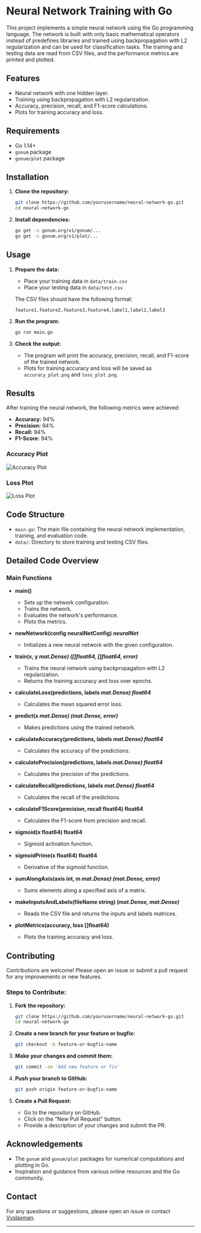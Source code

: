 

# Neural Network Training with Go

This project implements a simple neural network using the Go programming language. The network is built with only basic mathematical operators instead of predefines libraries and trained using backpropagation with L2 regularization and can be used for classification tasks. The training and testing data are read from CSV files, and the performance metrics are printed and plotted.

## Features
- Neural network with one hidden layer.
- Training using backpropagation with L2 regularization.
- Accuracy, precision, recall, and F1-score calculations.
- Plots for training accuracy and loss.

## Requirements
- Go 1.14+
- `gonum` package
- `gonum/plot` package

## Installation

1. **Clone the repository:**

   ```sh
   git clone https://github.com/yourusername/neural-network-go.git
   cd neural-network-go
   ```

2. **Install dependencies:**

   ```sh
   go get -u gonum.org/v1/gonum/...
   go get -u gonum.org/v1/plot/...
   ```

## Usage

1. **Prepare the data:**
   - Place your training data in `data/train.csv`
   - Place your testing data in `data/test.csv`

   The CSV files should have the following format:

   ```
   feature1,feature2,feature3,feature4,label1,label2,label3
   ```

2. **Run the program:**

   ```sh
   go run main.go
   ```

3. **Check the output:**
   - The program will print the accuracy, precision, recall, and F1-score of the trained network.
   - Plots for training accuracy and loss will be saved as `accuracy_plot.png` and `loss_plot.png`.

## Results

After training the neural network, the following metrics were achieved:

- **Accuracy:** 94%
- **Precision:** 94%
- **Recall:** 94%
- **F1-Score:** 94%

### Accuracy Plot

![Accuracy Plot](accuracy_plot.png)

### Loss Plot

![Loss Plot](loss_plot.png)

## Code Structure

- `main.go`: The main file containing the neural network implementation, training, and evaluation code.
- `data/`: Directory to store training and testing CSV files.

## Detailed Code Overview

### Main Functions

- **main()**
  - Sets up the network configuration.
  - Trains the network.
  - Evaluates the network's performance.
  - Plots the metrics.
  
- **newNetwork(config neuralNetConfig) *neuralNet***
  - Initializes a new neural network with the given configuration.

- **train(x, y *mat.Dense) ([]float64, []float64, error)***
  - Trains the neural network using backpropagation with L2 regularization.
  - Returns the training accuracy and loss over epochs.

- **calculateLoss(predictions, labels *mat.Dense) float64***
  - Calculates the mean squared error loss.

- **predict(x *mat.Dense) (*mat.Dense, error)****
  - Makes predictions using the trained network.

- **calculateAccuracy(predictions, labels *mat.Dense) float64***
  - Calculates the accuracy of the predictions.

- **calculatePrecision(predictions, labels *mat.Dense) float64***
  - Calculates the precision of the predictions.

- **calculateRecall(predictions, labels *mat.Dense) float64***
  - Calculates the recall of the predictions.

- **calculateF1Score(precision, recall float64) float64**
  - Calculates the F1-score from precision and recall.

- **sigmoid(x float64) float64**
  - Sigmoid activation function.

- **sigmoidPrime(x float64) float64**
  - Derivative of the sigmoid function.

- **sumAlongAxis(axis int, m *mat.Dense) (*mat.Dense, error)****
  - Sums elements along a specified axis of a matrix.

- **makeInputsAndLabels(fileName string) (*mat.Dense, *mat.Dense)****
  - Reads the CSV file and returns the inputs and labels matrices.

- **plotMetrics(accuracy, loss []float64)**
  - Plots the training accuracy and loss.

## Contributing
Contributions are welcome! Please open an issue or submit a pull request for any improvements or new features.

### Steps to Contribute:
1. **Fork the repository:**

   ```sh
   git clone https://github.com/yourusername/neural-network-go.git
   cd neural-network-go
   ```

2. **Create a new branch for your feature or bugfix:**

   ```sh
   git checkout -b feature-or-bugfix-name
   ```

3. **Make your changes and commit them:**

   ```sh
   git commit -am 'Add new feature or fix'
   ```

4. **Push your branch to GitHub:**

   ```sh
   git push origin feature-or-bugfix-name
   ```

5. **Create a Pull Request:**
   - Go to the repository on GitHub.
   - Click on the "New Pull Request" button.
   - Provide a description of your changes and submit the PR.



## Acknowledgements
- The `gonum` and `gonum/plot` packages for numerical computations and plotting in Go.
- Inspiration and guidance from various online resources and the Go community.

## Contact
For any questions or suggestions, please open an issue or contact [Vvslaxman](mailto:vvslaxman14@gmail.com).

---

